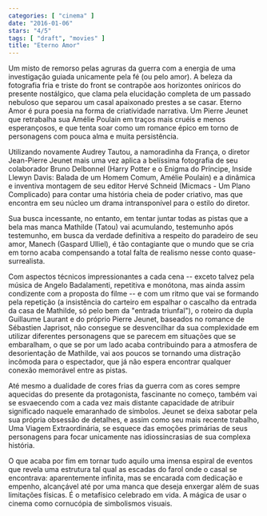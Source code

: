 ```yaml
---
categories: [ "cinema" ]
date: "2016-01-06"
stars: "4/5"
tags: [ "draft", "movies" ]
title: "Eterno Amor"
---
```

Um misto de remorso pelas agruras da guerra com a energia de uma
investigação guiada unicamente pela fé (ou pelo amor). A beleza
da fotografia fria e triste do front se contrapõe aos horizontes
oníricos do presente nostálgico, que clama pela elucidação completa
de um passado nebuloso que separou um casal apaixonado prestes a se
casar. Eterno Amor é pura poesia na forma de criatividade narrativa. Um
Pierre Jeunet que retrabalha sua Amélie Poulain em traços mais cruéis
e menos esperançosos, e que tenta soar como um romance épico em torno
de personagens com pouca alma e muita persistência.

Utilizando novamente Audrey Tautou, a namoradinha da França, o diretor
Jean-Pierre Jeunet mais uma vez aplica a belíssima fotografia de seu
colaborador Bruno Delbonnel (Harry Potter e o Enigma do Príncipe,
Inside Llewyn Davis: Balada de um Homem Comum, Amélie Poulain) e a
dinâmica e inventiva montagem de seu editor Hervé Schneid (Micmacs -
Um Plano Complicado) para contar uma história cheia de poder criativo,
mas que encontra em seu núcleo um drama intransponível para o estilo
do diretor.

Sua busca incessante, no entanto, em tentar juntar todas as pistas
que a bela mas manca Mathilde (Tatou) vai acumulando, testemunho após
testemunho, em busca da verdade definitiva a respeito do paradeiro de
seu amor, Manech (Gaspard Ulliel), é tão contagiante que o mundo que
se cria em torno acaba compensando a total falta de realismo nesse conto
quase-surrealista.

Com aspectos técnicos impressionantes a cada cena -- exceto talvez
pela música de Angelo Badalamenti, repetitiva e monótona, mas ainda
assim condizente com a proposta do filme -- e com um ritmo que vai
se formando pela repetição (a insistência do carteiro em espalhar
o cascalho da entrada da casa de Mathilde, só pelo bem da "entrada
triunfal"), o roteiro da dupla Guillaume Laurant e do próprio Pierre
Jeunet, baseados no romance de Sébastien Japrisot, não consegue se
desvencilhar da sua complexidade em utilizar diferentes personagens que
se parecem em situações que se embaralham, o que se por um lado acaba
contribuindo para a atmosfera de desorientação de Mathilde, vai aos
poucos se tornando uma distração incômoda para o espectador, que já
não espera encontrar qualquer conexão memorável entre as pistas.

Até mesmo a dualidade de cores frias da guerra com as cores sempre
aquecidas do presente da protagonista, fascinante no começo, também
vai se esvaecendo com a cada vez mais distante capacidade de atribuir
significado naquele emaranhado de símbolos. Jeunet se deixa sabotar
pela sua própria obsessão de detalhes, e assim como seu mais recente
trabalho, Uma Viagem Extraordinária, se esquece das emoções primárias
de seus personagens para focar unicamente nas idiossincrasias de sua
complexa história.

O que acaba por fim em tornar tudo aquilo uma imensa espiral de eventos
que revela uma estrutura tal qual as escadas do farol onde o casal se
encontrava: aparentemente infinita, mas se encarada com dedicação
e empenho, alcançável até por uma manca que deseja enxergar além
de suas limitações físicas. É o metafísico celebrado em vida. A
mágica de usar o cinema como cornucópia de simbolismos visuais.
